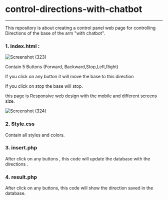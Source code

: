 # control-directions-with-chatbot

***
This repository is about creating a control panel web page for controlling Directions of the base of the arm "with chatbot".
### 1. index.html : 
![Screenshot (323)](https://user-images.githubusercontent.com/86498365/124356738-5ea70380-dc20-11eb-9c78-1ac69cc36091.png)

   Contain 5 Buttons (Forward, Backward,Stop,Left,Right)
   
   If you click on any button it will move the base to this direction 
 
   If you click on stop the base will stop.
   
this page is Responsive web design with the mobile and different screens size.   
   
   ![Screenshot (324)](https://user-images.githubusercontent.com/86498365/124357563-d414d300-dc24-11eb-9d77-ca251b59a0b5.png)
   

### 2. Style.css

Contain all styles and colors.

### 3. insert.php
After click on any buttons , this code will update the database with the directions .

### 4. result.php
After click on any buttons, this code will show the direction saved in the database.
